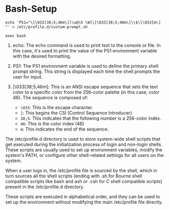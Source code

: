 # Bash-Setup

```shell
echo 'PS1="\[\033[38;5;46m\][\u@\h \W]\[\033[38;5;46m\]\\$\[\033[m\] "' > /etc/profile.d/custom-prompt.sh

exec bash
```

1. echo: The echo command is used to print text to the console or file. In this case, it's used to print the value of the PS1 environment variable with the desired formatting.

2. PS1: The PS1 environment variable is used to define the primary shell prompt string. This string is displayed each time the shell prompts the user for input.

3. \[\033[38;5;46m\]: This is an ANSI escape sequence that sets the text color to a specific color from the 256-color palette (in this case, color 46). The sequence is composed of:

	- `\033`: This is the escape character.
	- `[`: This begins the CSI (Control Sequence Introducer).
	- `38;5`: This indicates that the following number is a 256-color index.
	- `46`: This is the color index (46)
	- `m`: This indicates the end of the sequence.

The /etc/profile.d directory is used to store system-wide shell scripts that get executed during
the initialization process of login and non-login shells. These scripts are usually used to set
up environment variables, modify the system's PATH, or configure other shell-related settings for
all users on the system.

When a user logs in, the /etc/profile file is sourced by the shell, which in turn sources all the
shell scripts (ending with .sh for Bourne shell compatible scripts like bash and ash or .csh for
C shell compatible scripts) present in the /etc/profile.d directory.

These scripts are executed in alphabetical order, and they can be used to set up the environment
without modifying the main /etc/profile file directly.
